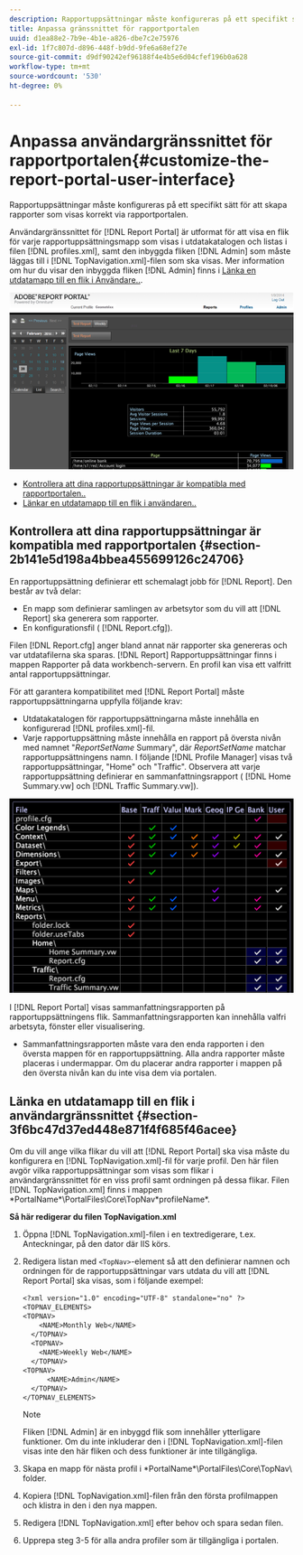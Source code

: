 ```yaml
---
description: Rapportuppsättningar måste konfigureras på ett specifikt sätt för att skapa rapporter som visas korrekt via rapportportalen.
title: Anpassa gränssnittet för rapportportalen
uuid: d1ea88e2-7b9e-4b1e-a826-dbe7c2e75976
exl-id: 1f7c807d-d896-448f-b9dd-9fe6a68ef27e
source-git-commit: d9df90242ef96188f4e4b5e6d04cfef196b0a628
workflow-type: tm+mt
source-wordcount: '530'
ht-degree: 0%

---
```


# Anpassa användargränssnittet för rapportportalen{#customize-the-report-portal-user-interface}

Rapportuppsättningar måste konfigureras på ett specifikt sätt för att skapa rapporter som visas korrekt via rapportportalen.

Användargränssnittet för [!DNL Report Portal] är utformat för att visa en flik för varje rapportuppsättningsmapp som visas i utdatakatalogen och listas i filen [!DNL profiles.xml], samt den inbyggda fliken [!DNL Admin] som måste läggas till i [!DNL TopNavigation.xml]-filen som ska visas. Mer information om hur du visar den inbyggda fliken [!DNL Admin] finns i [Länka en utdatamapp till en flik i Användare..](../../../home/c-rpt-oview/c-install-rpt-port/c-rpt-port-user-inter.md#section-3f6bc47d37ed448e871f4f685f46acee).

![](assets/report_portal_home.png)

* [Kontrollera att dina rapportuppsättningar är kompatibla med rapportportalen..](../../../home/c-rpt-oview/c-install-rpt-port/c-rpt-port-user-inter.md#section-2b141e5d198a4bbea455699126c24706)
* [Länkar en utdatamapp till en flik i användaren..](../../../home/c-rpt-oview/c-install-rpt-port/c-rpt-port-user-inter.md#section-3f6bc47d37ed448e871f4f685f46acee)

## Kontrollera att dina rapportuppsättningar är kompatibla med rapportportalen {#section-2b141e5d198a4bbea455699126c24706}

En rapportuppsättning definierar ett schemalagt jobb för [!DNL Report]. Den består av två delar:

* En mapp som definierar samlingen av arbetsytor som du vill att [!DNL Report] ska generera som rapporter.
* En konfigurationsfil ( [!DNL Report.cfg]).

Filen [!DNL Report.cfg] anger bland annat när rapporter ska genereras och var utdatafilerna ska sparas. [!DNL Report] Rapportuppsättningar finns i mappen Rapporter på data workbench-servern. En profil kan visa ett valfritt antal rapportuppsättningar.

För att garantera kompatibilitet med [!DNL Report Portal] måste rapportuppsättningarna uppfylla följande krav:

* Utdatakatalogen för rapportuppsättningarna måste innehålla en konfigurerad [!DNL profiles.xml]-fil.
* Varje rapportuppsättning måste innehålla en rapport på översta nivån med namnet &quot;*ReportSetName* Summary&quot;, där *ReportSetName* matchar rapportuppsättningens namn. I följande [!DNL Profile Manager] visas två rapportuppsättningar, &quot;Home&quot; och &quot;Traffic&quot;. Observera att varje rapportuppsättning definierar en sammanfattningsrapport ( [!DNL Home Summary.vw] och [!DNL Traffic Summary.vw]).

![](assets/rptPort_scrn_RptSets.png)

I [!DNL Report Portal] visas sammanfattningsrapporten på rapportuppsättningens flik. Sammanfattningsrapporten kan innehålla valfri arbetsyta, fönster eller visualisering.

* Sammanfattningsrapporten måste vara den enda rapporten i den översta mappen för en rapportuppsättning. Alla andra rapporter måste placeras i undermappar. Om du placerar andra rapporter i mappen på den översta nivån kan du inte visa dem via portalen.

## Länka en utdatamapp till en flik i användargränssnittet {#section-3f6bc47d37ed448e871f4f685f46acee}

Om du vill ange vilka flikar du vill att [!DNL Report Portal] ska visa måste du konfigurera en [!DNL TopNavigation.xml]-fil för varje profil. Den här filen avgör vilka rapportuppsättningar som visas som flikar i användargränssnittet för en viss profil samt ordningen på dessa flikar. Filen [!DNL TopNavigation.xml] finns i mappen \*PortalName*\PortalFiles\Core\TopNav\*profileName*.

**Så här redigerar du filen TopNavigation.xml**

1. Öppna [!DNL TopNavigation.xml]-filen i en textredigerare, t.ex. Anteckningar, på den dator där IIS körs.
1. Redigera listan med `<TopNav>`-element så att den definierar namnen och ordningen för de rapportuppsättningar vars utdata du vill att [!DNL Report Portal] ska visas, som i följande exempel:

   ```
   <?xml version="1.0" encoding="UTF-8" standalone="no" ?>
   <TOPNAV_ELEMENTS>
   <TOPNAV>
       <NAME>Monthly Web</NAME>
     </TOPNAV>
     <TOPNAV>
       <NAME>Weekly Web</NAME>
     </TOPNAV>
   <TOPNAV> 
         <NAME>Admin</NAME> 
     </TOPNAV>
   </TOPNAV_ELEMENTS>
   ```

   >[!NOTE]
   >
   >Fliken [!DNL Admin] är en inbyggd flik som innehåller ytterligare funktioner. Om du inte inkluderar den i [!DNL TopNavigation.xml]-filen visas inte den här fliken och dess funktioner är inte tillgängliga.

1. Skapa en mapp för nästa profil i \*PortalName*\PortalFiles\Core\TopNav\ folder.
1. Kopiera [!DNL TopNavigation.xml]-filen från den första profilmappen och klistra in den i den nya mappen.
1. Redigera [!DNL TopNavigation.xml] efter behov och spara sedan filen.
1. Upprepa steg 3-5 för alla andra profiler som är tillgängliga i portalen.
